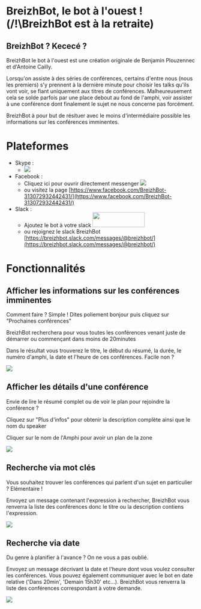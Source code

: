 # BreizhBot, le bot à l'ouest ! (/!\BreizhBot est à la retraite)
## BreizhBot ? Kececé ?

BreizhBot le bot à l'ouest est une création originale de Benjamin Plouzennec et d'Antoine Cailly. 

Lorsqu'on assiste à des séries de conférences, certains d'entre nous (nous les premiers) s'y prennent à la dernière minute pour choisir les talks qu'ils vont voir, se fiant uniquement aux titres de conférences. Malheureusement cela se solde parfois par une place debout au fond de l'amphi, voir assister à une conférence dont finalement le sujet ne nous concerne pas forcément.

BreizhBot à pour but de résituer avec le moins d'intermédiaire possible les informations sur les conférences imminentes.

# Plateformes

 - Skype : 
   - <a href='https://join.skype.com/bot/09a5f958-7738-4eb6-b84d-2969a8f26d3b'><img src='https://cloud.githubusercontent.com/assets/5747538/24907217/92474f14-1ebb-11e7-9765-b8c937375cec.png'/></a>
 - Facebook : 
   - Cliquez ici pour ouvrir directement messenger <a href='https://www.messenger.com/t/313072932442431'><img src='https://facebook.botframework.com/Content/MessageUs.png'></a> 
   - ou visitez la page [https://www.facebook.com/BreizhBot-313072932442431/](https://www.facebook.com/BreizhBot-313072932442431/)
 - Slack : 
   - Ajoutez le bot à votre slack <a href="https://slack.com/oauth/authorize?scope=bot&client_id=2365691125.166006090865&redirect_uri=https%3a%2f%2fslack.botframework.com%2fHome%2fauth&state=breizh-bot"><img height="40" width="139" src="https://platform.slack-edge.com/img/add_to_slack.png" srcset="https://platform.slack-edge.com/img/add_to_slack.png 1x, https://platform.slack-edge.com/img/add_to_slack@2x.png 2x"></a>
   - ou rejoignez le slack BreizhBot [https://breizhbot.slack.com/messages/@breizhbot/](https://breizhbot.slack.com/messages/@breizhbot/)
 
# Fonctionnalités
## Afficher les informations sur les conférences imminentes
Comment faire ? Simple ! Dites poliement bonjour puis cliquez sur "Prochaines conférences"

BreizhBot recherchera pour vous toutes les conférences venant juste de démarrer ou commençant dans moins de 20minutes

Dans le résultat vous trouverez le titre, le début du résumé, la durée, le numéro d'amphi, la date et l'heure de ces conférences. Facile non ?

![](https://github.com/Okazari/mystery-bot/blob/master/demo/bzhbot1.gif)

## Afficher les détails d'une conférence

Envie de lire le résumé complet ou de voir le plan pour rejoindre la conférence ? 

Cliquez sur "Plus d'infos" pour obtenir la description complète ainsi que le nom du speaker

Cliquer sur le nom de l'Amphi pour avoir un plan de la zone

![](https://github.com/Okazari/mystery-bot/blob/master/demo/bzhbot2.gif)

## Recherche via mot clés

Vous souhaitez trouver les conférences qui parlent d'un sujet en particulier ? Elémentaire !

Envoyez un message contenant l'expression à rechercher, BreizhBot vous renverra la liste des conférences donc le titre ou la description contiens l'expression.

![](https://github.com/Okazari/mystery-bot/blob/master/demo/bzhbot3.gif)

## Recherche via date

Du genre à planifier à l'avance ? On ne vous a pas oublié.

Envoyez un message décrivant la date et l'heure dont vous voulez consulter les conférences. Vous pouvez également communiquer avec le bot en date relative ('Dans 20min', 'Demain 15h30' etc...). BreizhBot vous renverra la liste des conférences correspondant à votre demande.

![](https://github.com/Okazari/mystery-bot/blob/master/demo/bzhbot4.gif)
